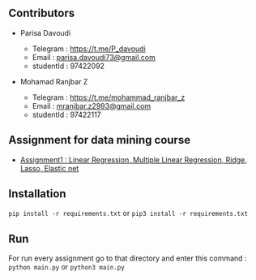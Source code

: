 ## Contributors

* Parisa Davoudi
   * Telegram :  https://t.me/P_davoudi
   * Email : parisa.davoudi73@gmail.com
   * studentId : 97422092

* Mohamad Ranjbar Z
    * Telegram :  https://t.me/mohammad_ranjbar_z
    * Email : mranjbar.z2993@gmail.com 
    * studentId : 97422117



## Assignment for data mining course
* [Assignment1 : Linear Regression, Multiple Linear Regression,
Ridge, Lasso, Elastic net](./assignment1)

## Installation
`pip install -r requirements.txt` or `pip3 install -r requirements.txt`

## Run
For run every assignment go to that directory and enter this command :
`python main.py` or `python3 main.py` 
